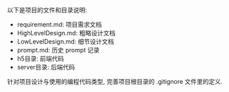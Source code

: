 以下是项目的文件和目录说明:
- requirement.md: 项目需求文档
- HighLevelDesign.md: 粗略设计文档
- LowLevelDesign.md: 细节设计文档
- prompt.md: 历史 prompt 记录
- h5目录: 前端代码
- server目录: 后端代码

针对项目设计与使用的编程代码类型, 完善项目根目录的 .gitignore 文件里的定义.
